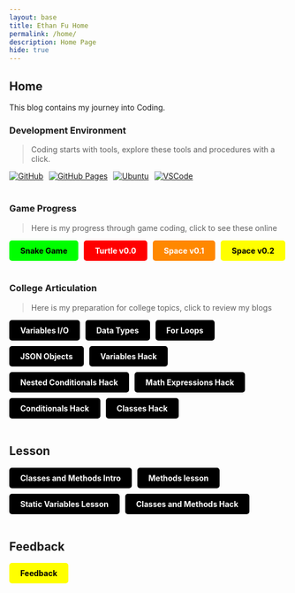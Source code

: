 ```yaml
---
layout: base
title: Ethan Fu Home
permalink: /home/
description: Home Page
hide: true
---
```


## Home

This blog contains my journey into Coding.

### Development Environment

> Coding starts with tools, explore these tools and procedures with a click.

<div style="display: flex; flex-wrap: wrap; gap: 10px;">
    <a href="https://github.com/buythesenbundle/ethanf_2025">
        <img src="https://img.shields.io/badge/GitHub-181717?style=for-the-badge&logo=github&logoColor=white" alt="GitHub">
    </a>
    <a href="https://buythesenbundle.github.io/ethanf_2025/">
        <img src="https://img.shields.io/badge/GitHub%20Pages-327FC7?style=for-the-badge&logo=github&logoColor=white" alt="GitHub Pages">
    </a>
    <a href="https://jm1021.github.io/john_2025/kasm/quick/setup">
        <img src="https://img.shields.io/badge/Ubuntu-E95420?style=for-the-badge&logo=ubuntu&logoColor=white" alt="Ubuntu">
    </a>
    <a href="https://vscode.dev/">
        <img src="https://img.shields.io/badge/VSCode-007ACC?style=for-the-badge&logo=visual-studio-code&logoColor=white" alt="VSCode">
    </a>
</div>

<br>

### Game Progress

> Here is my progress through game coding, click to see these online

<div style="display: flex; flex-wrap: wrap; gap: 10px;">
    <a href="https://buythesenbundle.github.io/ethanf_2025/navigation/snake" style="text-decoration: none;">
        <div style="background-color: #00FF00; color: black; padding: 10px 20px; border-radius: 5px; font-weight: bold;">
            Snake Game
        </div>
    </a>
    <a href="{{site.baseurl}}/rpg0x/" style="text-decoration: none;">
        <div style="background-color: #FF0000; color: white; padding: 10px 20px; border-radius: 5px; font-weight: bold;">
            Turtle v0.0
        </div>
    </a>
    <a href="{{site.baseurl}}/rpg0.1x/" style="text-decoration: none;">
        <div style="background-color: #FF8800; color: white; padding: 10px 20px; border-radius: 5px; font-weight: bold;">
            Space v0.1
        </div>
    </a>
    <a href="{{site.baseurl}}/rpg0.2x/" style="text-decoration: none;">
        <div style="background-color: #FFFF00; color: black; padding: 10px 20px; border-radius: 5px; font-weight: bold;">
            Space v0.2
        </div>
    </a>
</div>

<br>

### College Articulation

> Here is my preparation for college topics, click to review my blogs

<div style="display: flex; flex-wrap: wrap; gap: 10px;">
    <a href="{{site.baseurl}}/csse/javascript/fundamentals/variables" style="text-decoration: none;">
        <div style="background-color: #000000; color: white; padding: 10px 20px; border-radius: 5px; font-weight: bold;">
            Variables I/O
        </div>
    </a>
    <a href="{{site.baseurl}}/csse/javascript/fundamentals/data-types/" style="text-decoration: none;">
        <div style="background-color: #000000; color: white; padding: 10px 20px; border-radius: 5px; font-weight: bold;">
            Data Types
        </div>
    </a>
    <a href="{{site.baseurl}}/csse/javascript/fundamentals/for-loops/" style="text-decoration: none;">
        <div style="background-color: #000000; color: white; padding: 10px 20px; border-radius: 5px; font-weight: bold;">
            For Loops
        </div>
    </a>
    <a href="{{site.baseurl}}/game/intro/json" style="text-decoration: none;">
        <div style="background-color: #000000; color: white; padding: 10px 20px; border-radius: 5px; font-weight: bold;">
            JSON Objects
        </div>
    </a>
    <a href="{{site.baseurl}}/csse/javascript/fundamentals/variables/hacks" style="text-decoration: none;">
        <div style="background-color: #000000; color: white; padding: 10px 20px; border-radius: 5px; font-weight: bold;">
            Variables Hack
        </div>
    </a>
    <a href="{{site.baseurl}}/csse/javascript/fundamentals/nested_conditionals/hacks" style="text-decoration: none;">
        <div style="background-color: #000000; color: white; padding: 10px 20px; border-radius: 5px; font-weight: bold;">
            Nested Conditionals Hack
        </div>
    </a>
    <a href="{{site.baseurl}}/csse/javascript/fundamentals/mathematic_expressions/hacks" style="text-decoration: none;">
        <div style="background-color: #000000; color: white; padding: 10px 20px; border-radius: 5px; font-weight: bold;">
            Math Expressions Hack
        </div>
    </a>
    <a href="{{site.baseurl}}/csse/javascript/fundamentals/conditionals/hacks"
    style="text-decoration: none;">
        <div style="background-color: #000000; color: white; padding: 10px 20px; border-radius: 5px; font-weight: bold;">
            Conditionals Hack
        </div>
    </a>
    <a href="{{site.baseurl}}/csse/javascript/fundamentals/classes/hacks"
    style="text-decoration: none;">
        <div style="background-color: #000000; color: white; padding: 10px 20px; border-radius: 5px; font-weight: bold;">
            Classes Hack
        </div>
    </a>
</div>

<br>

## Lesson

<div style="display: flex; flex-wrap: wrap; gap: 10px;">
    <a href="{{site.baseurl}}/csse/javascript/fundamentals/classes/intro"
    style="text-decoration: none;">
        <div style="background-color: #000000; color: white; padding: 10px 20px; border-radius: 5px; font-weight: bold;">
            Classes and Methods Intro
        </div>
    </a>
    <a href="{{site.baseurl}}/csse/javascript/fundamentals/classes/methods"
    style="text-decoration: none;">
        <div style="background-color: #000000; color: white; padding: 10px 20px; border-radius: 5px; font-weight: bold;">
            Methods lesson
        </div>
    </a>
    <a href="{{site.baseurl}}/csse/javascript/fundamentals/classes/statics"
    style="text-decoration: none;">
        <div style="background-color: #000000; color: white; padding: 10px 20px; border-radius: 5px; font-weight: bold;">
            Static Variables Lesson
        </div>
    </a>
    <a href="{{site.baseurl}}/csse/javascript/fundamentals/classes/hacks"
    style="text-decoration: none;">
        <div style="background-color: #000000; color: white; padding: 10px 20px; border-radius: 5px; font-weight: bold;">
            Classes and Methods Hack
        </div>
    </a>
</div>

<br>

## Feedback

<div style="display: flex; flex-wrap: wrap; gap: 10px;">
    <a href="https://github.com/buythesenbundle/ethanf_2025/issues/14" style="text-decoration: none;">
        <div style="background-color: #FFFF00; color: black; padding: 10px 20px; border-radius: 5px; font-weight: bold;">
            Feedback
        </div>
    </a>
</div>